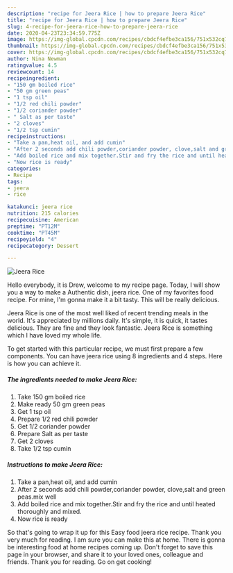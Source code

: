 ```yaml
---
description: "recipe for Jeera Rice | how to prepare Jeera Rice"
title: "recipe for Jeera Rice | how to prepare Jeera Rice"
slug: 4-recipe-for-jeera-rice-how-to-prepare-jeera-rice
date: 2020-04-23T23:34:59.775Z
image: https://img-global.cpcdn.com/recipes/cbdcf4efbe3ca156/751x532cq70/jeera-rice-recipe-main-photo.jpg
thumbnail: https://img-global.cpcdn.com/recipes/cbdcf4efbe3ca156/751x532cq70/jeera-rice-recipe-main-photo.jpg
cover: https://img-global.cpcdn.com/recipes/cbdcf4efbe3ca156/751x532cq70/jeera-rice-recipe-main-photo.jpg
author: Nina Newman
ratingvalue: 4.5
reviewcount: 14
recipeingredient:
- "150 gm boiled rice"
- "50 gm green peas"
- "1 tsp oil"
- "1/2 red chili powder"
- "1/2 coriander powder"
- " Salt as per taste"
- "2 cloves"
- "1/2 tsp cumin"
recipeinstructions:
- "Take a pan,heat oil, and add cumin"
- "After 2 seconds add chili powder,coriander powder, clove,salt and green peas.mix well"
- "Add boiled rice and mix together.Stir and fry the rice and until heated thoroughly and mixed."
- "Now rice is ready"
categories:
- Recipe
tags:
- jeera
- rice

katakunci: jeera rice 
nutrition: 215 calories
recipecuisine: American
preptime: "PT12M"
cooktime: "PT45M"
recipeyield: "4"
recipecategory: Dessert

---
```



![Jeera Rice](https://img-global.cpcdn.com/recipes/cbdcf4efbe3ca156/751x532cq70/jeera-rice-recipe-main-photo.jpg)

Hello everybody, it is Drew, welcome to my recipe page. Today, I will show you a way to make a Authentic dish, jeera rice. One of my favorites food recipe. For mine, I'm gonna make it a bit tasty. This will be really delicious.



Jeera Rice is one of the most well liked of recent trending meals in the world. It's appreciated by millions daily. It's simple, it is quick, it tastes delicious. They are fine and they look fantastic. Jeera Rice is something which I have loved my whole life.


To get started with this particular recipe, we must first prepare a few components. You can have jeera rice using 8 ingredients and 4 steps. Here is how you can achieve it.

<!--inarticleads1-->

##### The ingredients needed to make Jeera Rice:

1. Take 150 gm boiled rice
1. Make ready 50 gm green peas
1. Get 1 tsp oil
1. Prepare 1/2 red chili powder
1. Get 1/2 coriander powder
1. Prepare  Salt as per taste
1. Get 2 cloves
1. Take 1/2 tsp cumin




<!--inarticleads2-->

##### Instructions to make Jeera Rice:

1. Take a pan,heat oil, and add cumin
1. After 2 seconds add chili powder,coriander powder, clove,salt and green peas.mix well
1. Add boiled rice and mix together.Stir and fry the rice and until heated thoroughly and mixed.
1. Now rice is ready




So that's going to wrap it up for this Easy food jeera rice recipe. Thank you very much for reading. I am sure you can make this at home. There is gonna be interesting food at home recipes coming up. Don't forget to save this page in your browser, and share it to your loved ones, colleague and friends. Thank you for reading. Go on get cooking!

